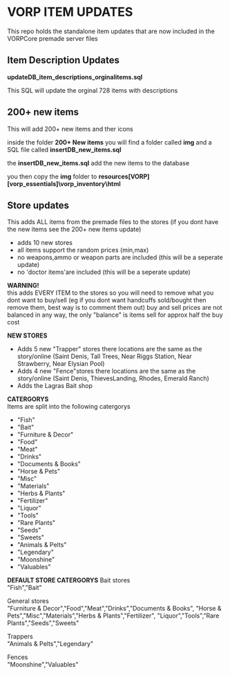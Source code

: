 # VORP ITEM UPDATES

This repo holds the standalone  item updates that are now included in the VORPCore premade server files

## Item Description Updates

**updateDB_item_descriptions_orginalitems.sql**

This SQL will update the orginal 728 items with descriptions


## 200+ new items
This will add 200+ new items and ther icons

inside the folder **200+ New items** you will find a folder called **img** and a SQL file called **insertDB_new_items.sql**

the **insertDB_new_items.sql** add the new items to the database

you then copy the **img** folder to **resources\[VORP]\[vorp_essentials]\vorp_inventory\html**


## Store updates
This adds ALL items from the premade files to the stores
(if you dont have the new items see the 200+ new items update)

- adds 10 new stores
- all items support the random prices (min,max)
- no weapons,ammo or weapon parts are included (this will be a seperate update)
- no 'doctor items'are included (this will be a seperate update)

**WARNING!**  
this adds EVERY ITEM to the stores so you will need to remove what you dont want to buy/sell
(eg if you dont want handcuffs sold/bought then remove them, best way is to comment them out)
buy and sell prices are not balanced in any way, 
the only "balance" is items sell for approx half the buy cost

**NEW STORES**  
- Adds 5 new "Trapper" stores there locations are the same as the story/online
(Saint Denis, Tall Trees, Near Riggs Station, Near Strawberry, Near Elysian Pool)
- Adds 4 new "Fence"stores there locations are the same as the story/online
(Saint Denis, ThievesLanding, Rhodes, Emerald Ranch)
- Adds the Lagras Bait shop

**CATERGORYS**  
Items are split into the following catergorys
- "Fish"
- "Bait"
- "Furniture & Decor"
- "Food"
- "Meat"
- "Drinks"
- "Documents & Books"
- "Horse & Pets"
- "Misc"
- "Materials"
- "Herbs & Plants"
- "Fertilizer"
- "Liquor"
- "Tools"
- "Rare Plants"
- "Seeds"
- "Sweets"
- "Animals & Pelts"
- "Legendary"
- "Moonshine"
- "Valuables"

**DEFAULT STORE CATERGORYS**
Bait stores  
"Fish","Bait"

General stores  
"Furniture & Decor","Food","Meat","Drinks","Documents & Books",
"Horse & Pets","Misc","Materials","Herbs & Plants","Fertilizer",
"Liquor","Tools","Rare Plants","Seeds","Sweets"

Trappers  
"Animals & Pelts","Legendary"

Fences  
"Moonshine","Valuables"
